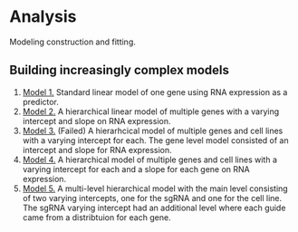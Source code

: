 # Analysis

Modeling construction and fitting.

## Building increasingly complex models

1. [Model 1.](005_005_model-experimentation-m1.md) Standard linear model of one gene using RNA expression as a predictor.
2. [Model 2.](005_007_model-experimentation-m2.md) A hierarchical linear model of multiple genes with a varying intercept and slope on RNA expression.
3. [Model 3.](005_009_model-experimentation-m3.md) (Failed) A hierarhcical model of multiple genes and cell lines with a varying intercept for each. The gene level model consisted of an intercept and slope for RNA expression.
4. [Model 4.](005_011_model-experimentation-m4.md) A hierarchical model of multiple genes and cell lines with a varying intercept for each and a slope for each gene on RNA expression.
5. [Model 5.](005_013_model-experimentation-m5.md) A multi-level hierarchical model with the main level consisting of two varying intercepts, one for the sgRNA and one for the cell line. The sgRNA varying intercept had an additional level where each guide came from a distribtuion for each gene.
